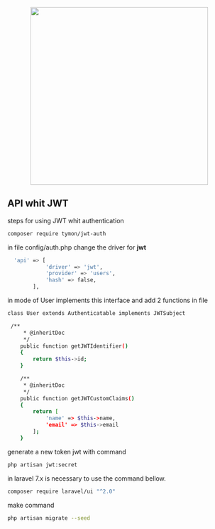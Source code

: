 <p align="center"><img src="https://res.cloudinary.com/dtfbvvkyp/image/upload/v1566331377/laravel-logolockup-cmyk-red.svg" width="400"></p>

## API whit JWT

steps for using JWT whit authentication
```bash
composer require tymon/jwt-auth
```
in file config/auth.php change the driver for **jwt**
```bash
  'api' => [
            'driver' => 'jwt',
            'provider' => 'users',
            'hash' => false,
        ],
```
in mode of User implements this interface and add 2 functions in file
```bash
class User extends Authenticatable implements JWTSubject

 /**
     * @inheritDoc
     */
    public function getJWTIdentifier()
    {
        return $this->id;
    }

    /**
     * @inheritDoc
     */
    public function getJWTCustomClaims()
    {
        return [
            'name' => $this->name,
            'email' => $this->email
        ];
    }
```

generate a new token jwt with command
```bash
php artisan jwt:secret
```
in laravel 7.x is necessary to use the command bellow. 

```bash
composer require laravel/ui "^2.0"
```

make command 
```bash
php artisan migrate --seed
```
